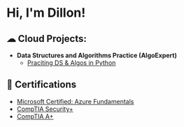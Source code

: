 <h1>Hi, I'm Dillon!

<h2> ☁ Cloud Projects:</h2>

- <b>Data Structures and Algorithms Practice (AlgoExpert)</b>
  - [Praciting DS & Algos in Python](https://github.com/joshmadakor1/Algorithms-Practice)

<h2>📃 Certifications</h2>

- [Microsoft Certified: Azure Fundamentals](https://www.credly.com/earner/earned/badge/64f24800-94a5-4636-b3ec-cd4ca8a618b9)
- [CompTIA Security+](https://www.credly.com/earner/earned/badge/fbef712d-5644-4a8f-8237-3ca992889bda)
- [CompTIA A+](https://www.credly.com/earner/earned/badge/e9a8fae8-ce1e-4c7c-b8cd-3a3d655c4c90)
